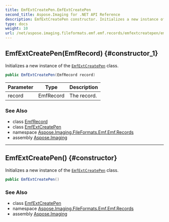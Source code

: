 ```yaml
---
title: EmfExtCreatePen.EmfExtCreatePen
second_title: Aspose.Imaging for .NET API Reference
description: EmfExtCreatePen constructor. Initializes a new instance of the EmfExtCreatePen class
type: docs
weight: 10
url: /net/aspose.imaging.fileformats.emf.emf.records/emfextcreatepen/emfextcreatepen/
---
```

## EmfExtCreatePen(EmfRecord) {#constructor_1}

Initializes a new instance of the [`EmfExtCreatePen`](../) class.

```csharp
public EmfExtCreatePen(EmfRecord record)
```

| Parameter | Type | Description |
| --- | --- | --- |
| record | EmfRecord | The record. |

### See Also

* class [EmfRecord](../../emfrecord/)
* class [EmfExtCreatePen](../)
* namespace [Aspose.Imaging.FileFormats.Emf.Emf.Records](../../emfextcreatepen/)
* assembly [Aspose.Imaging](../../../)

---

## EmfExtCreatePen() {#constructor}

Initializes a new instance of the [`EmfExtCreatePen`](../) class.

```csharp
public EmfExtCreatePen()
```

### See Also

* class [EmfExtCreatePen](../)
* namespace [Aspose.Imaging.FileFormats.Emf.Emf.Records](../../emfextcreatepen/)
* assembly [Aspose.Imaging](../../../)


